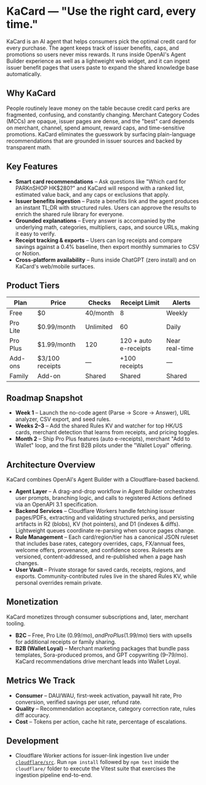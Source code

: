# KaCard — "Use the right card, every time."

KaCard is an AI agent that helps consumers pick the optimal credit card for every purchase. The agent keeps track of issuer benefits, caps, and promotions so users never miss rewards. It runs inside OpenAI's Agent Builder experience as well as a lightweight web widget, and it can ingest issuer benefit pages that users paste to expand the shared knowledge base automatically.

## Why KaCard

People routinely leave money on the table because credit card perks are fragmented, confusing, and constantly changing. Merchant Category Codes (MCCs) are opaque, issuer pages are dense, and the "best" card depends on merchant, channel, spend amount, reward caps, and time-sensitive promotions. KaCard eliminates the guesswork by surfacing plain-language recommendations that are grounded in issuer sources and backed by transparent math.

## Key Features

- **Smart card recommendations** – Ask questions like "Which card for PARKnSHOP HK$280?" and KaCard will respond with a ranked list, estimated value back, and any caps or exclusions that apply.
- **Issuer benefits ingestion** – Paste a benefits link and the agent produces an instant TL;DR with structured rules. Users can approve the results to enrich the shared rule library for everyone.
- **Grounded explanations** – Every answer is accompanied by the underlying math, categories, multipliers, caps, and source URLs, making it easy to verify.
- **Receipt tracking & exports** – Users can log receipts and compare savings against a 0.4% baseline, then export monthly summaries to CSV or Notion.
- **Cross-platform availability** – Runs inside ChatGPT (zero install) and on KaCard's web/mobile surfaces.

## Product Tiers

| Plan | Price | Checks | Receipt Limit | Alerts |
| --- | --- | --- | --- | --- |
| Free | $0 | 40/month | 8 | Weekly |
| Pro Lite | $0.99/month | Unlimited | 60 | Daily |
| Pro Plus | $1.99/month | 120 | 120 + auto e-receipts | Near real-time |
| Add-ons | $3/100 receipts | — | +100 receipts | — |
| Family | Add-on | Shared | Shared | Shared |

## Roadmap Snapshot

- **Week 1** – Launch the no-code agent (Parse → Score → Answer), URL analyzer, CSV export, and seed rules.
- **Weeks 2–3** – Add the shared Rules KV and watcher for top HK/US cards, merchant detection that learns from receipts, and pricing toggles.
- **Month 2** – Ship Pro Plus features (auto e-receipts), merchant "Add to Wallet" loop, and the first B2B pilots under the "Wallet Loyal" offering.

## Architecture Overview

KaCard combines OpenAI's Agent Builder with a Cloudflare-based backend.

- **Agent Layer** – A drag-and-drop workflow in Agent Builder orchestrates user prompts, branching logic, and calls to registered Actions defined via an OpenAPI 3.1 specification.
- **Backend Services** – Cloudflare Workers handle fetching issuer pages/PDFs, extracting and validating structured perks, and persisting artifacts in R2 (blobs), KV (hot pointers), and D1 (indexes & diffs). Lightweight queues coordinate re-parsing when source pages change.
- **Rule Management** – Each card/region/tier has a canonical JSON ruleset that includes base rates, category overrides, caps, FX/annual fees, welcome offers, provenance, and confidence scores. Rulesets are versioned, content-addressed, and re-published when a page hash changes.
- **User Vault** – Private storage for saved cards, receipts, regions, and exports. Community-contributed rules live in the shared Rules KV, while personal overrides remain private.

## Monetization

KaCard monetizes through consumer subscriptions and, later, merchant tooling.

- **B2C** – Free, Pro Lite ($0.99/mo), and Pro Plus ($1.99/mo) tiers with upsells for additional receipts or family sharing.
- **B2B (Wallet Loyal)** – Merchant marketing packages that bundle pass templates, Sora-produced promos, and GPT copywriting ($9–$79/mo). KaCard recommendations drive merchant leads into Wallet Loyal.

## Metrics We Track

- **Consumer** – DAU/WAU, first-week activation, paywall hit rate, Pro conversion, verified savings per user, refund rate.
- **Quality** – Recommendation acceptance, category correction rate, rules diff accuracy.
- **Cost** – Tokens per action, cache hit rate, percentage of escalations.

## Development

- Cloudflare Worker actions for issuer-link ingestion live under [`cloudflare/src`](cloudflare/src). Run `npm install` followed by `npm test` inside the `cloudflare/` folder to execute the Vitest suite that exercises the ingestion pipeline end-to-end.